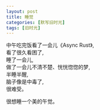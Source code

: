 ```yaml
---
layout: post
title: 睡觉
categories: [默写旧时光]
tags: [旧时光]
---
```

中午吃完饭看了一会儿《Async Rust》,  
看了很久看困了,  
睡了一会儿,  
做了一会儿不清不楚、恍恍惚惚的梦,   
半睡半醒,   
脑子像是中毒了,   
很难受。   

很想睡一个美的午觉。

